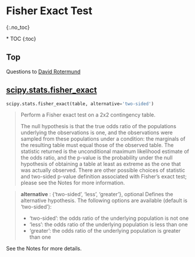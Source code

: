 # Fisher Exact Test
{:.no_toc}

<nav markdown="1" class="toc-class">
* TOC
{:toc}
</nav>

## Top


Questions to [David Rotermund](mailto:davrot@uni-bremen.de)


## [scipy.stats.fisher_exact](https://docs.scipy.org/doc/scipy/reference/generated/scipy.stats.fisher_exact.html)

```python
scipy.stats.fisher_exact(table, alternative='two-sided')
```

> Perform a Fisher exact test on a 2x2 contingency table.
> 
> The null hypothesis is that the true odds ratio of the populations underlying the observations is one, and the observations were sampled from these populations under a condition: the marginals of the resulting table must equal those of the observed table. The statistic returned is the unconditional maximum likelihood estimate of the odds ratio, and the p-value is the probability under the null hypothesis of obtaining a table at least as extreme as the one that was actually observed. There are other possible choices of statistic and two-sided p-value definition associated with Fisher’s exact test; please see the Notes for more information.


> **alternative** : {‘two-sided’, ‘less’, ‘greater’}, optional
> Defines the alternative hypothesis. The following options are available (default is ‘two-sided’):
> 
> * ‘two-sided’: the odds ratio of the underlying population is not one
> * ‘less’: the odds ratio of the underlying population is less than one
> * ‘greater’: the odds ratio of the underlying population is greater than one

See the Notes for more details.
